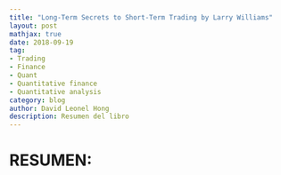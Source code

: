 ```yaml
---
title: "Long-Term Secrets to Short-Term Trading by Larry Williams"
layout: post
mathjax: true
date: 2018-09-19
tag:
- Trading
- Finance
- Quant
- Quantitative finance
- Quantitative analysis
category: blog
author: David Leonel Hong
description: Resumen del libro
---
```

# RESUMEN:
